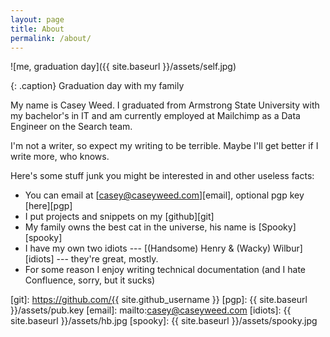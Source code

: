 ```yaml
---
layout: page
title: About
permalink: /about/
---
```


![me, graduation day]({{ site.baseurl }}/assets/self.jpg)

{: .caption}
Graduation day with my family

My name is Casey Weed. I graduated from Armstrong State University with my bachelor's in IT and am currently employed at Mailchimp as a Data Engineer on the Search team.

I'm not a writer, so expect my writing to be terrible. Maybe I'll get better if I write more, who knows.

Here's some stuff junk you might be interested in and other useless facts:

* You can email at [casey@caseyweed.com][email], optional pgp key [here][pgp]
* I put projects and snippets on my [github][git]
* My family owns the best cat in the universe, his name is [Spooky][spooky]
* I have my own two idiots --- [(Handsome) Henry & (Wacky) Wilbur][idiots] --- they're great, mostly.
* For some reason I enjoy writing technical documentation (and I hate Confluence, sorry, but it sucks)

[git]: https://github.com/{{ site.github_username }}
[pgp]: {{ site.baseurl }}/assets/pub.key
[email]: mailto:casey@caseyweed.com
[idiots]: {{ site.baseurl }}/assets/hb.jpg
[spooky]: {{ site.baseurl }}/assets/spooky.jpg
